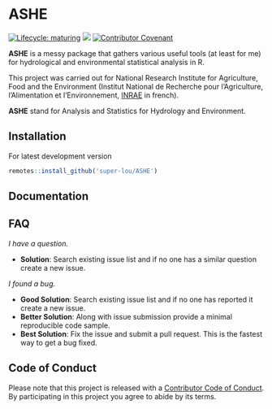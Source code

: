 # ASHE
<!-- badges: start -->
[![Lifecycle: maturing](https://img.shields.io/badge/lifecycle-maturing-blue.svg)](https://lifecycle.r-lib.org/articles/stages.html)
![](https://img.shields.io/github/last-commit/super-lou/ASHE)
[![Contributor Covenant](https://img.shields.io/badge/Contributor%20Covenant-2.1-4baaaa.svg)](code_of_conduct.md) 
<!-- badges: end -->

**ASHE** is a messy package that gathers various useful tools (at least for me) for hydrological and environmental statistical analysis in R.

This project was carried out for National Research Institute for Agriculture, Food and the Environment (Institut National de Recherche pour l’Agriculture, l’Alimentation et l’Environnement, [INRAE](https://agriculture.gouv.fr/inrae-linstitut-national-de-recherche-pour-lagriculture-lalimentation-et-lenvironnement) in french).

**ASHE** stand for Analysis and Statistics for Hydrology and Environment.


## Installation
For latest development version

``` r
remotes::install_github('super-lou/ASHE')
```


## Documentation



## FAQ
*I have a question.*

-   **Solution**: Search existing issue list and if no one has a similar question create a new issue.

*I found a bug.*

-   **Good Solution**: Search existing issue list and if no one has reported it create a new issue.
-   **Better Solution**: Along with issue submission provide a minimal reproducible code sample.
-   **Best Solution**: Fix the issue and submit a pull request. This is the fastest way to get a bug fixed.


## Code of Conduct
Please note that this project is released with a [Contributor Code of Conduct](CODE_OF_CONDUCT.md). By participating in this project you agree to abide by its terms.